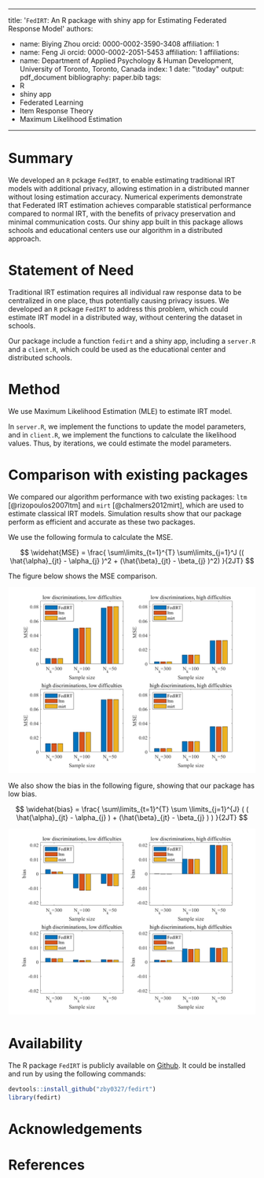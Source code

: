 
---
title: '``FedIRT``: An R package with shiny app for Estimating Federated Response Model'
authors:
- name: Biying Zhou
  orcid: 0000-0002-3590-3408
  affiliation: 1
- name: Feng Ji
  orcid: 0000-0002-2051-5453
  affiliation: 1
affiliations:
- name: Department of Applied Psychology & Human Development, University of Toronto, Toronto, Canada
  index: 1
date: "\\today"
output: pdf_document
bibliography: paper.bib
tags:
- R
- shiny app
- Federated Learning
- Item Response Theory
- Maximum Likelihood Estimation
<!-- header-includes:
  \usepackage{bm} -->
---

# Summary

We developed an `R` pckage `FedIRT`, to enable estimating traditional IRT models with additional privacy, allowing estimation in a distributed manner without losing estimation accuracy. Numerical experiments demonstrate that Federated IRT estimation achieves comparable statistical performance compared to normal IRT, with the benefits of privacy preservation and minimal communication costs. Our shiny app built in this package allows schools and educational centers use our algorithm in a distributed approach. 

# Statement of Need

Traditional IRT estimation requires all individual raw response data to be centralized in one place, thus potentially causing privacy issues. We developed an `R` pckage `FedIRT` to address this problem, which could estimate IRT model in a distributed way, without centering the dataset in schools. 

Our package include a function `fedirt` and a shiny app, including a `server.R` and a `client.R`, which could be used as the educational center and distributed schools. 

# Method

We use Maximum Likelihood Estimation (MLE) to estimate IRT model. 

In `server.R`, we implement the functions to update the model parameters, and in `client.R`, we implement the functions to calculate the likelihood values. Thus, by iterations, we could estimate the model parameters. 

# Comparison with existing packages

We compared our algorithm performance with two existing packages: `ltm` [@rizopoulos2007ltm] and `mirt` [@chalmers2012mirt], which are used to estimate classical IRT models. Simulation results show that our package perform as efficient and accurate as these two packages. 

We use the following formula to calculate the MSE. 

$$ \widehat{MSE} = \frac{ \sum\limits_{t=1}^{T} \sum\limits_{j=1}^J (( \hat{\alpha}_{jt} - \alpha_{j} )^2 + (\hat{\beta}_{jt} - \beta_{j} )^2) }{2JT} $$

The figure below shows the MSE comparison. 

![MSE comparison](MSE.png)

We also show the bias in the following figure, showing that our package has low bias. 

$$ \widehat{bias} = \frac{ \sum\limits_{t=1}^{T} \sum \limits_{j=1}^{J} ( ( \hat{\alpha}_{jt} - \alpha_{j} ) + (\hat{\beta}_{jt} - \beta_{j} )  ) }{2JT} $$

![Bias comparison](bias.png)

# Availability

The R package ``FedIRT`` is publicly available on [Github](https://github.com/zby0327/fedirt). It could be installed and run by using the following commands:

``` r
devtools::install_github("zby0327/fedirt")
library(fedirt)
```

# Acknowledgements



# References


